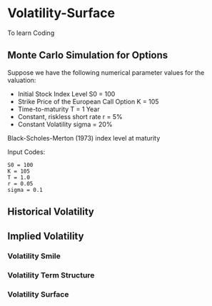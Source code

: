 # Volatility-Surface
To learn Coding
## Monte Carlo Simulation for Options
Suppose we have the following numerical parameter values for the valuation:

- Initial Stock Index Level S0 = 100
- Strike Price of the European Call Option K = 105
- Time-to-maturity T = 1 Year
- Constant, riskless short rate r = 5%
- Constant Volatility sigma = 20%

Black-Scholes-Merton (1973) index level at maturity

Input Codes:
```
S0 = 100
K = 105
T = 1.0
r = 0.05
sigma = 0.1
```

## Historical Volatility

## Implied Volatility

### Volatility Smile

### Volatility Term Structure

### Volatility Surface
